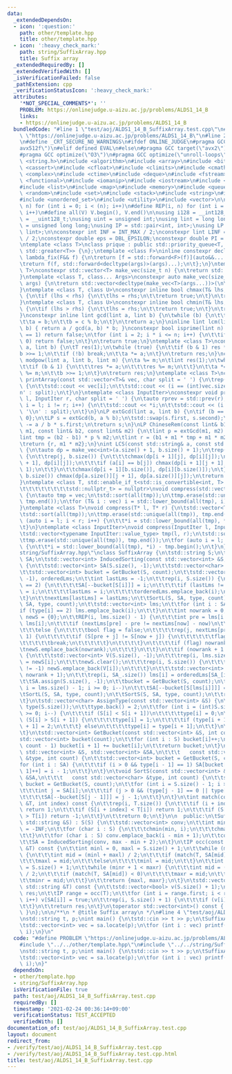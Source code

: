 ```yaml
---
data:
  _extendedDependsOn:
  - icon: ':question:'
    path: other/template.hpp
    title: other/template.hpp
  - icon: ':heavy_check_mark:'
    path: string/SuffixArray.hpp
    title: Suffix array
  _extendedRequiredBy: []
  _extendedVerifiedWith: []
  _isVerificationFailed: false
  _pathExtension: cpp
  _verificationStatusIcon: ':heavy_check_mark:'
  attributes:
    '*NOT_SPECIAL_COMMENTS*': ''
    PROBLEM: https://onlinejudge.u-aizu.ac.jp/problems/ALDS1_14_B
    links:
    - https://onlinejudge.u-aizu.ac.jp/problems/ALDS1_14_B
  bundledCode: "#line 1 \"test/aoj/ALDS1_14_B_SuffixArray.test.cpp\"\n#define PROBLEM\
    \ \"https://onlinejudge.u-aizu.ac.jp/problems/ALDS1_14_B\"\n#line 2 \"other/template.hpp\"\
    \n#define _CRT_SECURE_NO_WARNINGS\n#ifdef ONLINE_JUDGE\n#pragma GCC target(\"\
    avx512f\")\n#elif defined EVAL\n#else\n#pragma GCC target(\"avx2\")\n#endif\n\
    #pragma GCC optimize(\"O3\")\n#pragma GCC optimize(\"unroll-loops\")\n#include\
    \ <string.h>\n#include <algorithm>\n#include <array>\n#include <bitset>\n#include\
    \ <cassert>\n#include <cfloat>\n#include <climits>\n#include <cmath>\n#include\
    \ <complex>\n#include <ctime>\n#include <deque>\n#include <fstream>\n#include\
    \ <functional>\n#include <iomanip>\n#include <iostream>\n#include <iterator>\n\
    #include <list>\n#include <map>\n#include <memory>\n#include <queue>\n#include\
    \ <random>\n#include <set>\n#include <stack>\n#include <string>\n#include <unordered_map>\n\
    #include <unordered_set>\n#include <utility>\n#include <vector>\n\n#define rep(i,\
    \ n) for (int i = 0; i < (n); i++)\n#define REP(i, n) for (int i = 1; i <= (n);\
    \ i++)\n#define all(V) V.begin(), V.end()\n\nusing i128 = __int128_t;\nusing u128\
    \ = __uint128_t;\nusing uint = unsigned int;\nusing lint = long long;\nusing ulint\
    \ = unsigned long long;\nusing IP = std::pair<int, int>;\nusing LP = std::pair<lint,\
    \ lint>;\n\nconstexpr int INF = INT_MAX / 2;\nconstexpr lint LINF = LLONG_MAX\
    \ / 2;\nconstexpr double eps = DBL_EPSILON;\nconstexpr double PI = 3.141592653589793238462643383279;\n\
    \ntemplate <class T>\nclass prique : public std::priority_queue<T, std::vector<T>,\
    \ std::greater<T>> {\n};\ntemplate <class F>\ninline constexpr decltype(auto)\
    \ lambda_fix(F&& f) {\n\treturn [f = std::forward<F>(f)](auto&&... args) {\n\t\
    \treturn f(f, std::forward<decltype(args)>(args)...);\n\t};\n}\ntemplate <class\
    \ T>\nconstexpr std::vector<T> make_vec(size_t n) {\n\treturn std::vector<T>(n);\n\
    }\ntemplate <class T, class... Args>\nconstexpr auto make_vec(size_t n, Args&&...\
    \ args) {\n\treturn std::vector<decltype(make_vec<T>(args...))>(\n\t\tn, make_vec<T>(std::forward<Args>(args)...));\n\
    }\ntemplate <class T, class U>\nconstexpr inline bool chmax(T& lhs, const U& rhs)\
    \ {\n\tif (lhs < rhs) {\n\t\tlhs = rhs;\n\t\treturn true;\n\t}\n\treturn false;\n\
    }\ntemplate <class T, class U>\nconstexpr inline bool chmin(T& lhs, const U& rhs)\
    \ {\n\tif (lhs > rhs) {\n\t\tlhs = rhs;\n\t\treturn true;\n\t}\n\treturn false;\n\
    }\nconstexpr inline lint gcd(lint a, lint b) {\n\twhile (b) {\n\t\tlint c = a;\n\
    \t\ta = b;\n\t\tb = c % b;\n\t}\n\treturn a;\n}\ninline lint lcm(lint a, lint\
    \ b) { return a / gcd(a, b) * b; }\nconstexpr bool isprime(lint n) {\n\tif (n\
    \ == 1) return false;\n\tfor (int i = 2; i * i <= n; i++) {\n\t\tif (n % i ==\
    \ 0) return false;\n\t}\n\treturn true;\n}\ntemplate <class T>\nconstexpr T mypow(T\
    \ a, lint b) {\n\tT res(1);\n\twhile (true) {\n\t\tif (b & 1) res *= a;\n\t\t\
    b >>= 1;\n\t\tif (!b) break;\n\t\ta *= a;\n\t}\n\treturn res;\n}\nconstexpr lint\
    \ modpow(lint a, lint b, lint m) {\n\ta %= m;\n\tlint res(1);\n\twhile (b) {\n\
    \t\tif (b & 1) {\n\t\t\tres *= a;\n\t\t\tres %= m;\n\t\t}\n\t\ta *= a;\n\t\ta\
    \ %= m;\n\t\tb >>= 1;\n\t}\n\treturn res;\n}\ntemplate <class T>\nconstexpr void\
    \ printArray(const std::vector<T>& vec, char split = ' ') {\n\trep(i, vec.size())\
    \ {\n\t\tstd::cout << vec[i];\n\t\tstd::cout << (i == (int)vec.size() - 1 ? '\\\
    n' : split);\n\t}\n}\ntemplate <class InputIter>\nconstexpr void printArray(InputIter\
    \ l, InputIter r, char split = ' ') {\n\tauto rprev = std::prev(r);\n\tfor (auto\
    \ i = l; i != r; i++) {\n\t\tstd::cout << *i;\n\t\tstd::cout << (i == rprev ?\
    \ '\\n' : split);\n\t}\n}\nLP extGcd(lint a, lint b) {\n\tif (b == 0) return {1,\
    \ 0};\n\tLP s = extGcd(b, a % b);\n\tstd::swap(s.first, s.second);\n\ts.second\
    \ -= a / b * s.first;\n\treturn s;\n}\nLP ChineseRem(const lint& b1, const lint&\
    \ m1, const lint& b2, const lint& m2) {\n\tlint p = extGcd(m1, m2).first;\n\t\
    lint tmp = (b2 - b1) * p % m2;\n\tlint r = (b1 + m1 * tmp + m1 * m2) % (m1 * m2);\n\
    \treturn {r, m1 * m2};\n}\nint LCS(const std::string& a, const std::string& b)\
    \ {\n\tauto dp = make_vec<int>(a.size() + 1, b.size() + 1);\n\trep(i, a.size())\
    \ {\n\t\trep(j, b.size()) {\n\t\t\tchmax(dp[i + 1][j], dp[i][j]);\n\t\t\tchmax(dp[i][j\
    \ + 1], dp[i][j]);\n\t\t\tif (a[i] == b[j]) chmax(dp[i + 1][j + 1], dp[i][j] +\
    \ 1);\n\t\t}\n\t\tchmax(dp[i + 1][b.size()], dp[i][b.size()]);\n\t}\n\trep(j,\
    \ b.size()) chmax(dp[a.size()][j + 1], dp[a.size()][j]);\n\treturn dp[a.size()][b.size()];\n\
    }\ntemplate <class T, std::enable_if_t<std::is_convertible<int, T>::value,\n\t\
    \t\t\t\t\t\t\t\tstd::nullptr_t> = nullptr>\nvoid compress(std::vector<T>& vec)\
    \ {\n\tauto tmp = vec;\n\tstd::sort(all(tmp));\n\ttmp.erase(std::unique(all(tmp)),\
    \ tmp.end());\n\tfor (T& i : vec) i = std::lower_bound(all(tmp), i) - tmp.begin();\n\
    }\ntemplate <class T>\nvoid compress(T* l, T* r) {\n\tstd::vector<T> tmp(l, r);\n\
    \tstd::sort(all(tmp));\n\ttmp.erase(std::unique(all(tmp)), tmp.end());\n\tfor\
    \ (auto i = l; i < r; i++) {\n\t\t*i = std::lower_bound(all(tmp), *i) - tmp.begin();\n\
    \t}\n}\ntemplate <class InputIter>\nvoid compress(InputIter l, InputIter r) {\n\
    \tstd::vector<typename InputIter::value_type> tmp(l, r);\n\tstd::sort(all(tmp));\n\
    \ttmp.erase(std::unique(all(tmp)), tmp.end());\n\tfor (auto i = l; i < r; i++)\
    \ {\n\t\t*i = std::lower_bound(all(tmp), *i) - tmp.begin();\n\t}\n}\n#line 3 \"\
    string/SuffixArray.hpp\"\nclass SuffixArray {\n\tstd::string S;\n\tstd::vector<int>\
    \ SA;\n\tstd::vector<int> InducedSorting(const std::vector<int> &S, int count)\
    \ {\n\t\tstd::vector<int> SA(S.size(), -1);\n\t\tstd::vector<char> type = AssignType(S);\n\
    \t\tstd::vector<int> bucket = GetBucket(S, count);\n\t\tstd::vector<int> nextLms(S.size(),\
    \ -1), orderedLms;\n\t\tint lastLms = -1;\n\t\trep(i, S.size()) {\n\t\t\tif (type[i]\
    \ == 2) {\n\t\t\t\tSA[--bucket[S[i]]] = i;\n\t\t\t\tif (lastLms != -1) nextLms[lastLms]\
    \ = i;\n\t\t\t\tlastLms = i;\n\t\t\t\torderedLms.emplace_back(i);\n\t\t\t}\n\t\
    \t}\n\t\tnextLms[lastLms] = lastLms;\n\t\tSortL(S, SA, type, count);\n\t\tSortS(S,\
    \ SA, type, count);\n\t\tstd::vector<int> lms;\n\t\tfor (int i : SA) {\n\t\t\t\
    if (type[i] == 2) lms.emplace_back(i);\n\t\t}\n\t\tint nowrank = 0;\n\t\tstd::vector<int>\
    \ newS = {0};\n\t\tREP(i, lms.size() - 1) {\n\t\t\tint pre = lms[i - 1], now =\
    \ lms[i];\n\t\t\tif (nextLms[pre] - pre != nextLms[now] - now)\n\t\t\t\tnewS.emplace_back(++nowrank);\n\
    \t\t\telse {\n\t\t\t\tbool flag = false;\n\t\t\t\trep(j, nextLms[pre] - pre +\
    \ 1) {\n\t\t\t\t\tif (S[pre + j] != S[now + j]) {\n\t\t\t\t\t\tflag = true;\n\t\
    \t\t\t\t\tbreak;\n\t\t\t\t\t}\n\t\t\t\t}\n\t\t\t\tif (flag) nowrank++;\n\t\t\t\
    \tnewS.emplace_back(nowrank);\n\t\t\t}\n\t\t}\n\t\tif (nowrank + 1 != lms.size())\
    \ {\n\t\t\tstd::vector<int> V(S.size(), -1);\n\t\t\trep(i, lms.size()) V[lms[i]]\
    \ = newS[i];\n\t\t\tnewS.clear();\n\t\t\trep(i, S.size()) {\n\t\t\t\tif (V[i]\
    \ != -1) newS.emplace_back(V[i]);\n\t\t\t}\n\t\t\tstd::vector<int> SA_ = InducedSorting(newS,\
    \ nowrank + 1);\n\t\t\trep(i, SA_.size()) lms[i] = orderedLms[SA_[i]];\n\t\t}\n\
    \t\tSA.assign(S.size(), -1);\n\t\tbucket = GetBucket(S, count);\n\t\tfor (int\
    \ i = lms.size() - 1; i >= 0; i--)\n\t\t\tSA[--bucket[S[lms[i]]]] = lms[i];\n\t\
    \tSortL(S, SA, type, count);\n\t\tSortS(S, SA, type, count);\n\t\treturn SA;\n\
    \t}\n\tstd::vector<char> AssignType(const std::vector<int> &S) {\n\t\tstd::vector<char>\
    \ type(S.size());\n\t\ttype.back() = 2;\n\t\tfor (int i = (int)S.size() - 2; i\
    \ >= 0; i--) {\n\t\t\tif (S[i] < S[i + 1])\n\t\t\t\ttype[i] = 0;\n\t\t\telse if\
    \ (S[i] > S[i + 1]) {\n\t\t\t\ttype[i] = 1;\n\t\t\t\tif (type[i + 1] == 0) type[i\
    \ + 1] = 2;\n\t\t\t} else\n\t\t\t\ttype[i] = type[i + 1];\n\t\t}\n\t\treturn type;\n\
    \t}\n\tstd::vector<int> GetBucket(const std::vector<int> &S, int count) {\n\t\t\
    std::vector<int> bucket(count);\n\t\tfor (int i : S) bucket[i]++;\n\t\trep(i,\
    \ count - 1) bucket[i + 1] += bucket[i];\n\t\treturn bucket;\n\t}\n\tvoid SortL(const\
    \ std::vector<int> &S, std::vector<int> &SA,\n\t\t\t   const std::vector<char>\
    \ &type, int count) {\n\t\tstd::vector<int> bucket = GetBucket(S, count);\n\t\t\
    for (int i : SA) {\n\t\t\tif (i > 0 && type[i - 1] == 1) SA[bucket[S[i - 1] -\
    \ 1]++] = i - 1;\n\t\t}\n\t}\n\tvoid SortS(const std::vector<int> &S, std::vector<int>\
    \ &SA,\n\t\t\t   const std::vector<char> &type, int count) {\n\t\tstd::vector<int>\
    \ bucket = GetBucket(S, count);\n\t\tfor (int i = S.size() - 1; i >= 0; i--) {\n\
    \t\t\tint j = SA[i];\n\t\t\tif (j > 0 && (type[j - 1] == 0 || type[j - 1] == 2))\n\
    \t\t\t\tSA[--bucket[S[j - 1]]] = j - 1;\n\t\t}\n\t}\n\tint match(const std::string\
    \ &T, int index) const {\n\t\trep(i, T.size()) {\n\t\t\tif (i + index >= S.size())\
    \ return 1;\n\t\t\tif (S[i + index] < T[i]) return 1;\n\t\t\tif (S[i + index]\
    \ > T[i]) return -1;\n\t\t}\n\t\treturn 0;\n\t}\n\n  public:\n\tSuffixArray(const\
    \ std::string &S) : S(S) {\n\t\tstd::vector<int> conv;\n\t\tint min = INF, max\
    \ = -INF;\n\t\tfor (char i : S) {\n\t\t\tchmin(min, i);\n\t\t\tchmax(max, i);\n\
    \t\t}\n\t\tfor (char i : S) conv.emplace_back(i - min + 1);\n\t\tconv.emplace_back(0);\n\
    \t\tSA = InducedSorting(conv, max - min + 2);\n\t}\n\tIP occ(const std::string\
    \ &T) const {\n\t\tint minl = 0, maxl = S.size() + 1;\n\t\twhile (minl + 1 < maxl)\
    \ {\n\t\t\tint mid = (minl + maxl) / 2;\n\t\t\tif (match(T, SA[mid]) <= 0)\n\t\
    \t\t\tmaxl = mid;\n\t\t\telse\n\t\t\t\tminl = mid;\n\t\t}\n\t\tint minr = 0, maxr\
    \ = S.size() + 1;\n\t\twhile (minr + 1 < maxr) {\n\t\t\tint mid = (minr + maxr)\
    \ / 2;\n\t\t\tif (match(T, SA[mid]) < 0)\n\t\t\t\tmaxr = mid;\n\t\t\telse\n\t\t\
    \t\tminr = mid;\n\t\t}\n\t\treturn {maxl, maxr};\n\t}\n\tstd::vector<int> locate(const\
    \ std::string &T) const {\n\t\tstd::vector<bool> v(S.size() + 1);\n\t\tstd::vector<int>\
    \ res;\n\t\tIP range = occ(T);\n\t\tfor (int i = range.first; i < range.second;\
    \ i++) v[SA[i]] = true;\n\t\trep(i, S.size() + 1) {\n\t\t\tif (v[i]) res.emplace_back(i);\n\
    \t\t}\n\t\treturn res;\n\t}\n\toperator std::vector<int>() const { return SA;\
    \ }\n};\n\n/**\n * @title Suffix array\n */\n#line 4 \"test/aoj/ALDS1_14_B_SuffixArray.test.cpp\"\
    \nstd::string t, p;\nint main() {\n\tstd::cin >> t >> p;\n\tSuffixArray sa(t);\n\
    \tstd::vector<int> vec = sa.locate(p);\n\tfor (int i : vec) printf(\"%d\\n\",\
    \ i);\n}\n"
  code: "#define PROBLEM \"https://onlinejudge.u-aizu.ac.jp/problems/ALDS1_14_B\"\n\
    #include \"../../other/template.hpp\"\n#include \"../../string/SuffixArray.hpp\"\
    \nstd::string t, p;\nint main() {\n\tstd::cin >> t >> p;\n\tSuffixArray sa(t);\n\
    \tstd::vector<int> vec = sa.locate(p);\n\tfor (int i : vec) printf(\"%d\\n\",\
    \ i);\n}"
  dependsOn:
  - other/template.hpp
  - string/SuffixArray.hpp
  isVerificationFile: true
  path: test/aoj/ALDS1_14_B_SuffixArray.test.cpp
  requiredBy: []
  timestamp: '2021-02-24 00:36:14+09:00'
  verificationStatus: TEST_ACCEPTED
  verifiedWith: []
documentation_of: test/aoj/ALDS1_14_B_SuffixArray.test.cpp
layout: document
redirect_from:
- /verify/test/aoj/ALDS1_14_B_SuffixArray.test.cpp
- /verify/test/aoj/ALDS1_14_B_SuffixArray.test.cpp.html
title: test/aoj/ALDS1_14_B_SuffixArray.test.cpp
---
```

